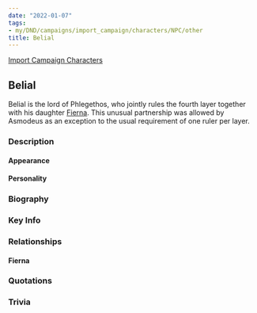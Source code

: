 ```yaml
---
date: "2022-01-07"
tags:
- my/DND/campaigns/import_campaign/characters/NPC/other
title: Belial
---
```


[Import Campaign Characters](/dnd/characters/)

## Belial

Belial is the lord of Phlegethos, who jointly rules the fourth layer together with his daughter [Fierna](/dnd/npcs/fierna/). This unusual partnership was allowed by Asmodeus as an exception to the usual requirement of one ruler per layer.

### Description

#### Appearance

#### Personality

### Biography

### Key Info

### Relationships

#### Fierna

### Quotations

### Trivia
